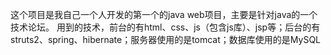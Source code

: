 这个项目是我自己一个人开发的第一个的java web项目，主要是针对java的一个技术论坛。
用到的技术，前台的有html、css、js（包含js库）、jsp等；后台的有struts2、spring、hibernate；服务器使用的是tomcat；数据库使用的是MySQL